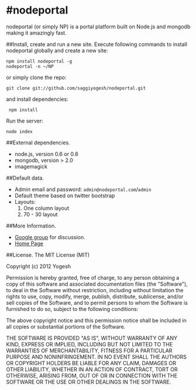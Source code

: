 #nodeportal
==========

nodeportal (or simply NP) is a portal platform built on Node.js and mongodb making it amazingly fast.

##Install, create and run a new site.
Execute following commands to install nodeportal globally and create a new site:

    npm install nodeportal -g
    nodeportal -n ~/NP

or simply clone the repo:

    git clone git://github.com/saggiyogesh/nodeportal.git
    
and install dependencies:
    
     npm install
     
Run the server:

    node index

##External dependencies.
* node.js, version 0.6 or 0.8
* mongodb, version > 2.0
* imagemagick

##Default data.
* Admin email and password: `admin@nodeportal.com`/`admin`
* Default theme based on twitter bootstrap
* Layouts:
    1. One column layout
    2. 70 - 30 layout

##More Information.

* <a href="http://groups.google.com/group/nodeportal">Google group</a> for discussion.
* [Home Page](http://www.nodeportal.com/ "nodeportal")

##License.
The MIT License (MIT)

Copyright (c) 2012 Yogesh

Permission is hereby granted, free of charge, to any person obtaining a copy of this software and associated documentation files (the "Software"), to deal in the Software without restriction, including without limitation the rights to use, copy, modify, merge, publish, distribute, sublicense, and/or sell copies of the Software, and to permit persons to whom the Software is furnished to do so, subject to the following conditions:

The above copyright notice and this permission notice shall be included in all copies or substantial portions of the Software.

THE SOFTWARE IS PROVIDED "AS IS", WITHOUT WARRANTY OF ANY KIND, EXPRESS OR IMPLIED, INCLUDING BUT NOT LIMITED TO THE WARRANTIES OF MERCHANTABILITY, FITNESS FOR A PARTICULAR PURPOSE AND NONINFRINGEMENT. IN NO EVENT SHALL THE AUTHORS OR COPYRIGHT HOLDERS BE LIABLE FOR ANY CLAIM, DAMAGES OR OTHER LIABILITY, WHETHER IN AN ACTION OF CONTRACT, TORT OR OTHERWISE, ARISING FROM, OUT OF OR IN CONNECTION WITH THE SOFTWARE OR THE USE OR OTHER DEALINGS IN THE SOFTWARE.